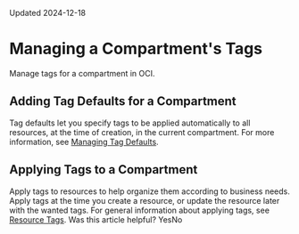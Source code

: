 Updated 2024-12-18
# Managing a Compartment's Tags
Manage tags for a compartment in OCI.
## Adding Tag Defaults for a Compartment
Tag defaults let you specify tags to be applied automatically to all resources, at the time of creation, in the current compartment. For more information, see [Managing Tag Defaults](https://docs.oracle.com/iaas/Content/Tagging/Tasks/managingtagdefaults.htm).
## Applying Tags to a Compartment
Apply tags to resources to help organize them according to business needs. Apply tags at the time you create a resource, or update the resource later with the wanted tags. For general information about applying tags, see [Resource Tags](https://docs.oracle.com/iaas/Content/General/Concepts/resourcetags.htm).
Was this article helpful?
YesNo

